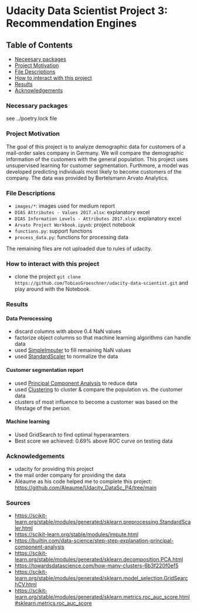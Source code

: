 # Udacity Data Scientist Project 3: Recommendation Engines

## Table of Contents
 * [Neceesary packages](#Necessary-packages)
 * [Project Motivation](#project-motivation)
 * [File Descriptions](#file-descriptions)
 * [How to interact with this project](#how-to-interact-with-this-project)
 * [Results](#results)
 * [Acknowledgements](#Acknowledgements)



### Necessary packages

see ../poetry.lock file

### Project Motivation

The goal of this project is to analyze demographic data for customers of a mail-order sales company in Germany. We will compare the demographic information of the customers with the general population. This project uses unsupervised learning for customer segmentation. Furthmore, a model was developed predicting individuals most likely to become customers of the company. The data was provided by Bertelsmann Arvato Analytics.


### File Descriptions

- `images/*`: images used for medium report
- `DIAS Attributes - Values 2017.xlsx`: explanatory excel
- `DIAS Information Levels - Attributes 2017.xlsx`: explanatory excel
- `Arvato Project Workbook.ipynb`: project notebook
- `functions.py`: support functions
- `process_data.py`: functions for processing data

The remaining files are not uploaded due to rules of udacity.

### How to interact with this project
- clone the project `git clone https://github.com/TobiasGroeschner/udacity-data-scientist.git` and play around with the Notebook.

### Results


#### Data Prerocessing
 - discard columns with above 0.4 NaN values
 - factorize object columns so that machine learning algorithms can handle data
 - used [SimpleImputer](https://scikit-learn.org/stable/modules/impute.html) to fill remaining NaN values
 - used [StandardScaler](https://scikit-learn.org/stable/modules/generated/sklearn.preprocessing.StandardScaler.html) to normalize the data


#### Customer segmentation report
 - used [Principal Component Analysis](https://scikit-learn.org/stable/modules/generated/sklearn.decomposition.PCA.html) to reduce data
 - used [Clustering](https://towardsdatascience.com/how-many-clusters-6b3f220f0ef5) to cluster & compare the population vs. the customer data
 - clusters of most influence to become a customer was based on the lifestage of the person.

#### Machine learning

 - Used GridSearch to find optimal hyperaramters
 - Best score we achieved: 0.69% above ROC curve on testing data


### Acknowledgements

- udacity for providing this project
- the mail order company for providing the data
- Aléaume as his code helped me to complete this project: https://github.com/Aleaume/Udacity_DataSc_P4/tree/main

### Sources

- https://scikit-learn.org/stable/modules/generated/sklearn.preprocessing.StandardScaler.html
- https://scikit-learn.org/stable/modules/impute.html
- https://builtin.com/data-science/step-step-explanation-principal-component-analysis
- https://scikit-learn.org/stable/modules/generated/sklearn.decomposition.PCA.html
- https://towardsdatascience.com/how-many-clusters-6b3f220f0ef5
- https://scikit-learn.org/stable/modules/generated/sklearn.model_selection.GridSearchCV.html
- https://scikit-learn.org/stable/modules/generated/sklearn.metrics.roc_auc_score.html#sklearn.metrics.roc_auc_score

